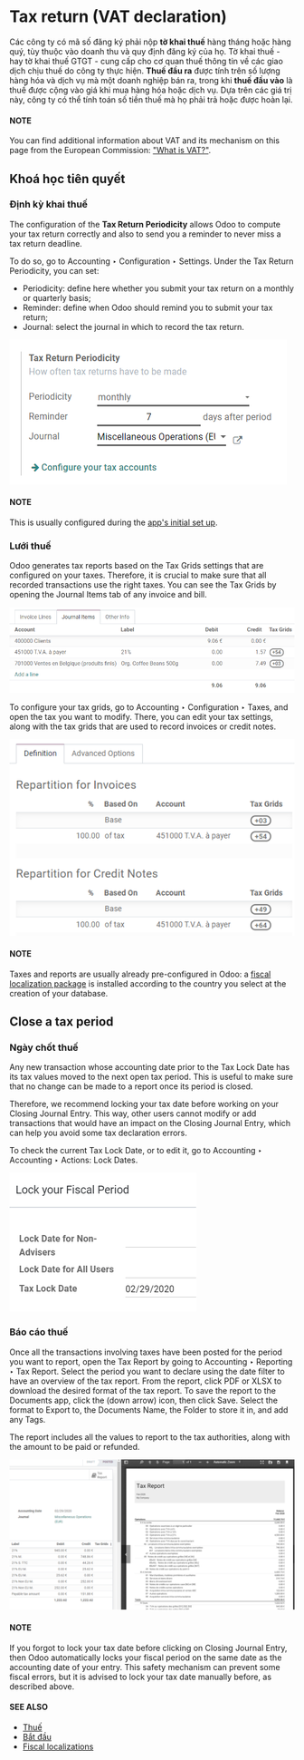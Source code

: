 # Tax return (VAT declaration)

Các công ty có mã số đăng ký  phải nộp **tờ khai thuế** hàng tháng hoặc hàng quý, tùy thuộc vào doanh thu và quy định đăng ký của họ. Tờ khai thuế - hay tờ khai thuế GTGT - cung cấp cho cơ quan thuế thông tin về các giao dịch chịu thuế do công ty thực hiện. **Thuế đầu ra** được tính trên số lượng hàng hóa và dịch vụ mà một doanh nghiệp bán ra, trong khi **thuế đầu vào** là thuế được cộng vào giá khi mua hàng hóa hoặc dịch vụ. Dựa trên các giá trị này, công ty có thể tính toán số tiền thuế mà họ phải trả hoặc được hoàn lại.

#### NOTE
You can find additional information about VAT and its mechanism on this page from the European
Commission: ["What is VAT?"](https://ec.europa.eu/taxation_customs/business/vat/what-is-vat_en).

<a id="tax-returns-prerequisites"></a>

## Khoá học tiên quyết

<a id="tax-returns-periodicity"></a>

### Định kỳ khai thuế

The configuration of the **Tax Return Periodicity** allows Odoo to compute your tax return correctly
and also to send you a reminder to never miss a tax return deadline.

To do so, go to Accounting ‣ Configuration ‣ Settings. Under the
Tax Return Periodicity, you can set:

- Periodicity: define here whether you submit your tax return on a monthly or quarterly
  basis;
- Reminder: define when Odoo should remind you to submit your tax return;
- Journal: select the journal in which to record the tax return.

![Configure how often tax returns have to be made in Odoo Accounting](../../../../.gitbook/assets/tax_return_periodicity.png)

#### NOTE
This is usually configured during the [app's initial set up](../get_started.md).

<a id="tax-returns-tax-grids"></a>

### Lưới thuế

Odoo generates tax reports based on the Tax Grids settings that are configured on your
taxes. Therefore, it is crucial to make sure that all recorded transactions use the right taxes.
You can see the Tax Grids by opening the Journal Items tab of any
invoice and bill.

![see which tax grids are used to record transactions in Odoo Accounting](../../../../.gitbook/assets/tax_return_grids.png)

To configure your tax grids, go to Accounting ‣ Configuration ‣ Taxes,
and open the tax you want to modify. There, you can edit your tax settings, along with the tax
grids that are used to record invoices or credit notes.

![Configure taxes and their tax grids in Odoo Accounting](../../../../.gitbook/assets/tax_return_taxes.png)

#### NOTE
Taxes and reports are usually already pre-configured in Odoo: a [fiscal localization package](../../fiscal_localizations.md#fiscal-localizations-packages) is installed according to the country you select at the creation
of your database.

<a id="tax-returns-close"></a>

## Close a tax period

<a id="tax-returns-lock-date"></a>

### Ngày chốt thuế

Any new transaction whose accounting date prior to the Tax Lock Date has its tax values
moved to the next open tax period. This is useful to make sure that no change can be made to a
report once its period is closed.

Therefore, we recommend locking your tax date before working on your
Closing Journal Entry.
This way, other users cannot modify or add transactions that would have an impact on the
Closing Journal Entry, which can help you avoid some tax declaration errors.

To check the current Tax Lock Date, or to edit it, go to
Accounting ‣ Accounting ‣ Actions: Lock Dates.

![Lock your tax for a specific period in Odoo Accounting](../../../../.gitbook/assets/tax_return_lock.png)

<a id="tax-returns-report"></a>

### Báo cáo thuế

Once all the transactions involving taxes have been posted for the period you want to report, open
the Tax Report by going to Accounting ‣ Reporting ‣ Tax Report.
Select the period you want to declare using the date filter to have an overview of the tax report.
From the report, click PDF or XLSX to download the desired format of the tax
report. To save the report to the Documents app, click the <i class="fa fa-caret-down"></i> (down
arrow) icon, then click Save. Select the format to Export to, the
Documents Name, the Folder to store it in, and add any Tags.

The report includes all the values to report to the tax authorities, along with the amount to be
paid or refunded.

![download the PDF with your Tax Report in Odoo Accounting](../../../../.gitbook/assets/tax_return_report.png)

#### NOTE
If you forgot to lock your tax date before clicking on Closing Journal Entry, then
Odoo automatically locks your fiscal period on the same date as the accounting date of your
entry. This safety mechanism can prevent some fiscal errors, but it is advised to lock your tax
date manually before, as described above.

#### SEE ALSO
* [Thuế](../taxes.md)
* [Bắt đầu](../get_started.md)
* [Fiscal localizations](../../fiscal_localizations.md)
